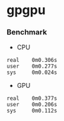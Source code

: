 # gpgpu

### Benchmark

* CPU
```
real    0m0.306s
user    0m0.277s
sys     0m0.024s
```

* GPU
```
real    0m0.377s
user    0m0.206s
sys     0m0.112s
```
